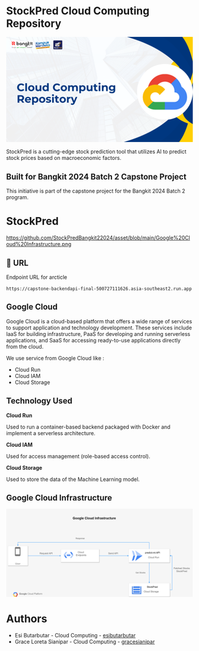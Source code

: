 # StockPred Cloud Computing Repository

<img src="https://raw.githubusercontent.com/StockPredBangkit22024/asset/main/CloudComputing%20Cover.png" alt="Cloud Computing Cover" width="800">

StockPred is a cutting-edge stock prediction tool that utilizes AI to predict stock prices based on macroeconomic factors.

## Built for Bangkit 2024 Batch 2 Capstone Project
This initiative is part of the capstone project for the Bangkit 2024 Batch 2 program.


# StockPred 
https://github.com/StockPredBangkit22024/asset/blob/main/Google%20Cloud%20Infrastructure.png

## 🔗 URL
Endpoint URL for arcticle
```https
https://capstone-backendapi-final-500727111626.asia-southeast2.run.app
```



## Google Cloud
Google Cloud is a cloud-based platform that offers a wide range of services to support application and technology development. These services include IaaS for building infrastructure, PaaS for developing and running serverless applications, and SaaS for accessing ready-to-use applications directly from the cloud. 

We use service from Google Cloud like :
- Cloud Run
- Cloud IAM
- Cloud Storage


## Technology Used 

**Cloud Run**

Used to run a container-based backend packaged with Docker and implement a serverless architecture.


**Cloud IAM**

Used for access management (role-based access control).

**Cloud Storage**

Used to store the data of the Machine Learning model.

## Google Cloud Infrastructure
<img src="https://github.com/StockPredBangkit22024/asset/blob/main/Google%20Cloud%20Infrastructure.png" alt="Google Cloud Infrastructure" width="800">

# Authors
- Esi Butarbutar - Cloud Computing - [esibutarbutar](https://github.com/esibutarbutar)
- Grace Loreta Sianipar - Cloud Computing - [gracesianipar](https://github.com/gracesianipar)
